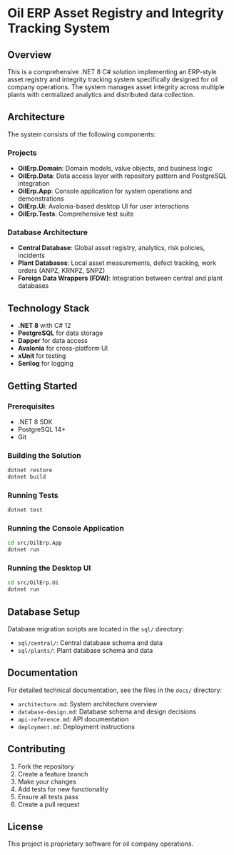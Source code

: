 # Oil ERP Asset Registry and Integrity Tracking System

## Overview

This is a comprehensive .NET 8 C# solution implementing an ERP-style asset registry and integrity tracking system specifically designed for oil company operations. The system manages asset integrity across multiple plants with centralized analytics and distributed data collection.

## Architecture

The system consists of the following components:

### Projects

- **OilErp.Domain**: Domain models, value objects, and business logic
- **OilErp.Data**: Data access layer with repository pattern and PostgreSQL integration
- **OilErp.App**: Console application for system operations and demonstrations
- **OilErp.Ui**: Avalonia-based desktop UI for user interactions
- **OilErp.Tests**: Comprehensive test suite

### Database Architecture

- **Central Database**: Global asset registry, analytics, risk policies, incidents
- **Plant Databases**: Local asset measurements, defect tracking, work orders (ANPZ, KRNPZ, SNPZ)
- **Foreign Data Wrappers (FDW)**: Integration between central and plant databases

## Technology Stack

- **.NET 8** with C# 12
- **PostgreSQL** for data storage
- **Dapper** for data access
- **Avalonia** for cross-platform UI
- **xUnit** for testing
- **Serilog** for logging

## Getting Started

### Prerequisites

- .NET 8 SDK
- PostgreSQL 14+
- Git

### Building the Solution

```bash
dotnet restore
dotnet build
```

### Running Tests

```bash
dotnet test
```

### Running the Console Application

```bash
cd src/OilErp.App
dotnet run
```

### Running the Desktop UI

```bash
cd src/OilErp.Ui
dotnet run
```

## Database Setup

Database migration scripts are located in the `sql/` directory:

- `sql/central/`: Central database schema and data
- `sql/plants/`: Plant database schema and data

## Documentation

For detailed technical documentation, see the files in the `docs/` directory:

- `architecture.md`: System architecture overview
- `database-design.md`: Database schema and design decisions
- `api-reference.md`: API documentation
- `deployment.md`: Deployment instructions

## Contributing

1. Fork the repository
2. Create a feature branch
3. Make your changes
4. Add tests for new functionality
5. Ensure all tests pass
6. Create a pull request

## License

This project is proprietary software for oil company operations.